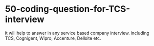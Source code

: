 # 50-coding-question-for-TCS-interview
it will help to answer in any service based company interview. including TCS, Cognigent, Wipro, Accenture, Delloite etc.
